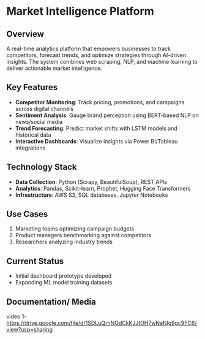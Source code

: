 # Market Intelligence Platform
## Overview
A real-time analytics platform that empowers businesses to track competitors, forecast trends, and optimize strategies through AI-driven insights. The system combines web scraping, NLP, and machine learning to deliver actionable market intelligence.

## Key Features
- **Competitor Monitoring**: Track pricing, promotions, and campaigns across digital channels
- **Sentiment Analysis**: Gauge brand perception using BERT-based NLP on news/social media
- **Trend Forecasting**: Predict market shifts with LSTM models and historical data
- **Interactive Dashboards**: Visualize insights via Power BI/Tableau integrations

## Technology Stack
- **Data Collection**: Python (Scrapy, BeautifulSoup), REST APIs
- **Analytics**: Pandas, Scikit-learn, Prophet, Hugging Face Transformers
- **Infrastructure**: AWS S3, SQL databases, Jupyter Notebooks

## Use Cases
1. Marketing teams optimizing campaign budgets
2. Product managers benchmarking against competitors
3. Researchers analyzing industry trends

## Current Status
-  Initial dashboard prototype developed
-  Expanding ML model training datasets

## Documentation/ Media
video 1- https://drive.google.com/file/d/1SDLuQrhNOdCkKJJtOH7wNaNlg9gc9FC6/view?usp=sharing

